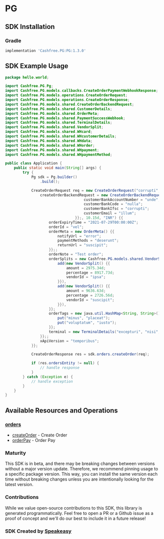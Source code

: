 # PG

<!-- Start SDK Installation -->
## SDK Installation

### Gradle

```groovy
implementation 'Cashfree.PG:PG:1.3.0'
```
<!-- End SDK Installation -->

## SDK Example Usage
<!-- Start SDK Example Usage -->


```java
package hello.world;

import Cashfree.PG.Pg;
import Cashfree.PG.models.callbacks.CreateOrderPaymentWebhookResponse;
import Cashfree.PG.models.operations.CreateOrderRequest;
import Cashfree.PG.models.operations.CreateOrderResponse;
import Cashfree.PG.models.shared.CreateOrderBackendRequest;
import Cashfree.PG.models.shared.CustomerDetails;
import Cashfree.PG.models.shared.OrderMeta;
import Cashfree.PG.models.shared.PaymentSuccessWebhook;
import Cashfree.PG.models.shared.TerminalDetails;
import Cashfree.PG.models.shared.VendorSplit;
import Cashfree.PG.models.shared.WHcard;
import Cashfree.PG.models.shared.WHcustomerDetails;
import Cashfree.PG.models.shared.WHdata;
import Cashfree.PG.models.shared.WHorder;
import Cashfree.PG.models.shared.WHpayment;
import Cashfree.PG.models.shared.WHpaymentMethod;

public class Application {
    public static void main(String[] args) {
        try {
            Pg sdk = Pg.builder()
                .build();

            CreateOrderRequest req = new CreateOrderRequest("corrupti", "provident") {{
                createOrderBackendRequest = new CreateOrderBackendRequest(                new CustomerDetails("distinctio", "quibusdam") {{
                                    customerBankAccountNumber = "unde";
                                    customerBankCode = "nulla";
                                    customerBankIfsc = "corrupti";
                                    customerEmail = "illum";
                                }};, 10.15d, "INR") {{
                    orderExpiryTime = "2021-07-29T00:00:00Z";
                    orderId = "vel";
                    orderMeta = new OrderMeta() {{
                        notifyUrl = "error";
                        paymentMethods = "deserunt";
                        returnUrl = "suscipit";
                    }};;
                    orderNote = "Test order";
                    orderSplits = new Cashfree.PG.models.shared.VendorSplit[]{{
                        add(new VendorSplit() {{
                            amount = 2975.34d;
                            percentage = 8917.73d;
                            vendorId = "ipsa";
                        }}),
                        add(new VendorSplit() {{
                            amount = 9636.63d;
                            percentage = 2726.56d;
                            vendorId = "suscipit";
                        }}),
                    }};
                    orderTags = new java.util.HashMap<String, String>() {{
                        put("minus", "placeat");
                        put("voluptatum", "iusto");
                    }};
                    terminal = new TerminalDetails("excepturi", "nisi", "recusandae");;
                }};;
                xApiVersion = "temporibus";
            }};            

            CreateOrderResponse res = sdk.orders.createOrder(req);

            if (res.ordersEntity != null) {
                // handle response
            }
        } catch (Exception e) {
            // handle exception
        }
    }
}
```
<!-- End SDK Example Usage -->

<!-- Start SDK Available Operations -->
## Available Resources and Operations


### [orders](docs/sdks/orders/README.md)

* [createOrder](docs/sdks/orders/README.md#createorder) - Create Order
* [orderPay](docs/sdks/orders/README.md#orderpay) - Order Pay
<!-- End SDK Available Operations -->

### Maturity

This SDK is in beta, and there may be breaking changes between versions without a major version update. Therefore, we recommend pinning usage
to a specific package version. This way, you can install the same version each time without breaking changes unless you are intentionally
looking for the latest version.

### Contributions

While we value open-source contributions to this SDK, this library is generated programmatically.
Feel free to open a PR or a Github issue as a proof of concept and we'll do our best to include it in a future release!

### SDK Created by [Speakeasy](https://docs.speakeasyapi.dev/docs/using-speakeasy/client-sdks)
